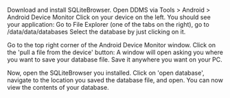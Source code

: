 Download and install SQLiteBrowser.
Open DDMS via Tools > Android > Android Device Monitor
Click on your device on the left.
You should see your application:
Go to File Explorer (one of the tabs on the right), go to /data/data/databases
Select the database by just clicking on it.

Go to the top right corner of the Android Device Monitor window. Click on the 'pull a file from the device' button:
A window will open asking you where you want to save your database file. Save it anywhere you want on your PC.

Now, open the SQLiteBrowser you installed. Click on 'open database', navigate to the location you saved the database file, and open. You can now view the contents of your database.

